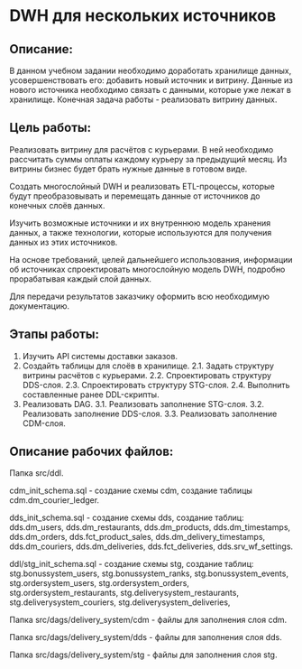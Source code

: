 # DWH для нескольких источников

## Описание:

В данном учебном задании необходимо доработать хранилище данных, усовершенствовать его: добавить новый источник и витрину. Данные из нового источника необходимо связать с данными, которые уже лежат в хранилище. Конечная задача работы - реализовать витрину данных. 

## Цель работы:

Реализовать витрину для расчётов с курьерами. В ней необходимо рассчитать суммы оплаты каждому курьеру за предыдущий месяц. Из витрины бизнес будет брать нужные данные в готовом виде.

Создать многослойный DWH и реализовать ETL-процессы, которые будут преобразовывать и перемещать данные от источников до конечных слоёв данных.

Изучить возможные источники и их внутреннюю модель хранения данных, а также технологии, которые используются для получения данных из этих источников.

На основе требований, целей дальнейшего использования, информации об источниках спроектировать многослойную модель DWH, подробно прорабатывая каждый слой данных.

Для передачи результатов заказчику оформить всю необходимую документацию.

## Этапы работы: 

1. Изучить API системы доставки заказов.
2. Создайть таблицы для слоёв в хранилище.
   2.1. Задать структуру витрины расчётов с курьерами.
   2.2. Спроектировать структуру DDS-слоя.
   2.3. Спроектировать структуру STG-слоя.
   2.4. Выполнить составленные ранее DDL-скрипты.
3. Реализовать DAG.
   3.1. Реализовать заполнение STG-слоя.
   3.2. Реализовать заполнение DDS-слоя.
   3.3. Реализовать заполнение CDM-слоя.

## Описание рабочих файлов:

Папка src/ddl.

cdm_init_schema.sql - создание схемы cdm, создание таблицы cdm.dm_courier_ledger.

dds_init_schema.sql - создание схемы dds, создание таблиц: dds.dm_users, dds.dm_restaurants, dds.dm_products, dds.dm_timestamps, dds.dm_orders, dds.fct_product_sales, dds.dm_delivery_timestamps, dds.dm_couriers, dds.dm_deliveries, dds.fct_deliveries, dds.srv_wf_settings.

ddl/stg_init_schema.sql - создание схемы stg, создание таблиц: stg.bonussystem_users, stg.bonussystem_ranks, stg.bonussystem_events, stg.ordersystem_users, stg.ordersystem_orders, stg.ordersystem_restaurants, stg.deliverysystem_restaurants, stg.deliverysystem_couriers, stg.deliverysystem_deliveries, 


Папка src/dags/delivery_system/cdm - файлы для заполнения слоя cdm.

Папка src/dags/delivery_system/dds - файлы для заполнения слоя dds.

Папка src/dags/delivery_system/stg - файлы для заполнения слоя stg.

